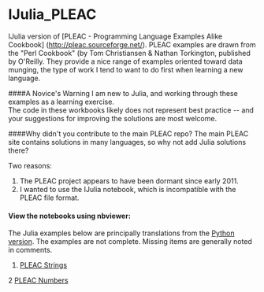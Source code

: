 IJulia_PLEAC
============

IJulia version of [PLEAC - Programming Language Examples Alike Cookbook] (http://pleac.sourceforge.net/).
PLEAC examples are drawn from the "Perl Cookbook" (by Tom Christiansen & Nathan Torkington, published by O'Reilly.
They provide a nice range of examples oriented toward data munging, 
the type of work I tend to want to do first when learning a new language.

####A Novice's Warning
I am new to Julia, and working through these examples as a learning exercise.  
The code in these workbooks likely does not represent best practice -- 
and your suggestions for improving the solutions are most welcome.


####Why didn't you contribute to the main PLEAC repo?
The main PLEAC site contains solutions in many languages, so why not add Julia solutions there?

Two reasons:  

1. The PLEAC project appears to have been dormant since early 2011.
2. I wanted to use the IJulia notebook, which is incompatible with the PLEAC file format.


#### View the notebooks using nbviewer:
The Julia examples below are principally translations from the [Python version](http://pleac.sourceforge.net/pleac_python).
The examples are not complete. Missing items are generally noted in comments.

1. [PLEAC Strings](http://nbviewer.ipython.org/urls/raw.github.com/catawbasam/IJulia_PLEAC/master/pleac_string.ipynb)

2  [PLEAC Numbers](http://nbviewer.ipython.org/urls/raw.github.com/catawbasam/IJulia_PLEAC/master/2_pleac_numbers.ipynb)
